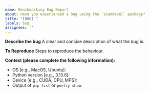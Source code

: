 ```yaml
---
name: Benchmarking Bug Report
about: Have you experienced a bug using the `scandeval` package?
title: "[BUG] "
labels: bug
assignees: ''
---
```


**Describe the bug**
A clear and concise description of what the bug is.

**To Reproduce**
Steps to reproduce the behaviour.

**Context (please complete the following information):**
 - OS [e.g., MacOS, Ubuntu]:
 - Python version [e.g., 3.10.6]:
 - Device [e.g., CUDA, CPU, MPS]:
 - Output of `pip list` or `poetry show`:
